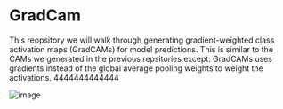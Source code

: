 # GradCam
This reopsitory we will walk through generating gradient-weighted class activation maps (GradCAMs) for model predictions.  This is similar to the CAMs we generated in the previous repsitories except: GradCAMs uses gradients instead of the global average pooling weights to weight the activations. 4444444444444

![image](https://user-images.githubusercontent.com/64538407/112794654-eaccec00-906f-11eb-95aa-0f14ad839ab5.png)





                          
